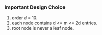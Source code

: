 ### Important Design Choice
1. order *d* = 10.
2. each node contains d <= m <= 2d entries.
3. root node is never a leaf node. 
